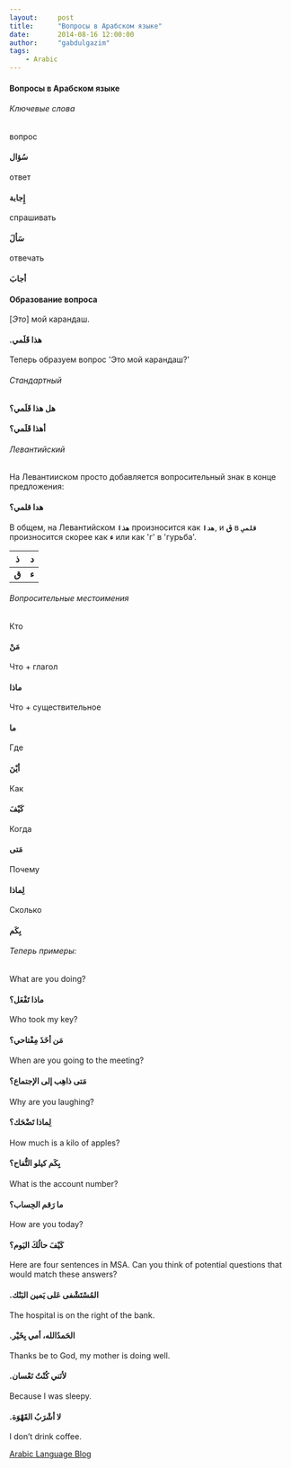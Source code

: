 ```yaml
---
layout:     post
title:      "Вопросы в Арабском языке"
date:       2014-08-16 12:00:00
author:     "gabdulgazim"
tags:
    - Arabic
---
```


#### Вопросы в Арабском языке

###### Ключевые слова

вопрос

#### **سُؤال**

ответ

#### **إِجابة**

спрашивать

#### **سَألَ**

отвечать

#### **أجابَ**



#### Образование вопроса

[*Это*] мой карандаш.

#### .**هذا** **قَلَمي**



Теперь образуем вопрос 'Это мой карандаш?'

###### Стандартный

#### **هل هذا قَلَمي؟**

#### **أهذا قَلَمي؟**

###### Левантийский

На Левантииском просто добавляется вопросительный знак в конце предложения:

#### **هدا قلمي؟**



В общем, на Левантийском **`هذا`**  произносится как **`هدا`**, и  **ق** в **`قلمي`** произносится скорее как **ء** или как 'г' в 'гурьба'.

| ذ     | د     |
| ----- | ----- |
| **ق** | **ء** |

#### 

###### Вопросительные  местоимения

Кто

#### **مَنْ**



Что + глагол 

 #### **ماذا** 

Что + существительное

#### **ما** 



Где

####  **أيْنَ**

Как  

#### **كَيْفَ**



Когда  

#### **مَتى**

Почему

#### **لِماذا**



Сколько

#### **بِكَم**



###### Теперь примеры:

What are you doing?

#### **ماذا تَفْعَل؟**



Who took my key?

#### **مَن أخَذَ مِفْتاحي؟**

#### 

When are you going to the meeting?

#### **مَتى ذاهِب إلى الإجتماع؟**

#### 

Why are you laughing?

#### **لِماذا تَضْحَك؟**

#### 

How much is a kilo of apples?

#### **بِكَم كيلو التُّفاح؟**

#### 

What is the account number?

#### **ما رَقم الحِساب؟**



How are you today?

#### **كَيْفَ حالُكَ اليَوم؟**



Here are four sentences in MSA. Can you think of potential questions that would match these answers?

#### **.المُسْتَشْفى عَلى يَمين البَنْك**  

The hospital is on the right of the bank.



#### **.الحَمدُالله، أمي بِخَيْر**

Thanks be to God, my mother is doing well.



#### **.لأنَني كُنْتُ نَعْسان**

Because I was sleepy.



#### **.لا أشْرَبُ القَهْوَة**

I don’t drink coffee.



[Arabic Language Blog](https://blogs.transparent.com/arabic/)
